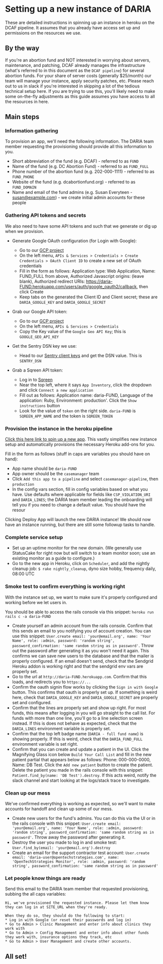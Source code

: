 # Setting up a new instance of DARIA

These are detailed instructions in spinning up an instance in heroku on the DCAF pipeline. It assumes that you already have access set up and permissions on the resources we use.

## By the way

If you're an abortion fund and NOT interested in worrying about servers, maintenance, and patching, DCAF already manages the infrastructure (what's referred to in this document as the `DCAF pipeline`) for several abortion funds. For your share of server costs (generally $25/month) our team will manage your instance, apply security patches, etc. Please reach out to us in slack if you're interested in skipping a lot of the tedious technical setup here. If you are trying to use this, you'll likely need to make some on-the-fly adjustments as this guide assumes you have access to all the resources in here.

## Main steps

### Information gathering

To provision an app, we'll need the following information. The DARIA team member requesting the provisioning should provide all this information to you.

* Short abbreviation of the fund (e.g. DCAF) - referred to as `FUND`
* Name of the fund (e.g. DC Abortion Fund) - referred to as `FUND_FULL`
* Phone number of the abortion fund (e.g. 202-000-1111) - referred to as `FUND_PHONE`
* Website of the fund (e.g. dcabortionfund.org) - referred to as `FUND_DOMAIN`
* Name and email of the fund admins (e.g. Susan Everyteen - susan@example.com) - we create initial admin accounts for these people

### Gathering API tokens and secrets

We also need to have some API tokens and such that we generate or dig up when we provision.

* Generate Google OAuth configuration (for Login with Google):
  * Go to our [GCP project](https://console.cloud.google.com/home/dashboard?project=dcaf-single-sign-on-production)
  * On the left menu, `APIs & Services > Credentials > Create Credentials > OAuth Client ID` to create a new set of OAuth credentials
  * Fill in the form as follows: Application type: Web Application, Name: FUND_FULL from above, Authorized Javascript origins: (leave blank), Authorized redirect URIs: https://daria-FUND.herokuapp.com/users/auth/google_oauth2/callback, then click Create
  * Keep tabs on the generated the Client ID and Client secret; these are `DARIA_GOOGLE_KEY` and `DARIA_GOOGLE_SECRET`

* Grab our Google API token:
  * Go to our [GCP project](https://console.cloud.google.com/home/dashboard?project=dcaf-single-sign-on-production)
  * On the left menu, `APIs & Services > Credentials`
  * Copy the Key value of the `Google Geo API Key`; this is `GOOGLE_GEO_API_KEY`

* Get the Sentry DSN key we use:
  * Head to our [Sentry client keys](https://sentry.io/settings/dcaf-engineering/projects/daria/keys) and get the DSN value. This is `SENTRY_DSN`

* Grab a Sqreen API token:
  * Log in to [Sqreen](https://www.sqreen.io/)
  * Near the top left, where it says `App Inventory`, click the dropdown and click `Connect a new application`
  * Fill out as follows: Application name: daria-FUND, Language of the application: Ruby, Environment: production'. Click the `Show instructions` button
  * Look for the value of `token` on the right side. `daria-FUND` is `SQREEN_APP_NAME` and the token is `SQREEN_TOKEN`

### Provision the instance in the heroku pipeline

[Click this here link to spin up a new app](https://heroku.com/deploy?template=https://github.com/DCAFEngineering/dcaf_case_management). This vastly simplifies new instance setup and automatically provisions the necessary Heroku add-ons for you.

Fill in the form as follows (stuff in caps are variables you should have on hand):

* App name should be `daria-FUND`
* App owner should be the `casemanager` team
* Click `Add this app to a pipeline` and select `casemanager-pipeline`, then `production`
* In the config vars section, fill in config variables based on what you have. Use defaults where applicable for fields like `CSP_VIOLATION_URI` and `DARIA_LINES`; the DARIA team member leading the onboarding will tell you if you need to change a default value. You should have the resour

Clicking Deploy App will launch the new DARIA instance! We should now have an instance running, but there are still some followup tasks to handle.

### Complete service setup

* Set up an uptime monitor for the new domain. (We generally use StatusCake for right now but will switch to a team monitor soon; use an existing monitor as a guide to configure.)
* Go to the new app in Heroku, click on `Scheduler`, and add the nightly cleanup job: `$ rake nightly_cleanup`, dyno size hobby, frequency daily, 08:00 UTC

### Smoke test to confirm everything is working right 

With the instance set up, we want to make sure it's properly configured and working before we let users in.

You should be able to access the rails console via this snippet: `heroku run rails c -a daria-FUND`

* Create yourself an admin account from the rails console. Confirm that this sends an email to you notifying you of account creation. You can use this snippet: `User.create email: 'your@email.org', name: 'Your Name', role: :admin, password: 'random string', password_confirmation: 'same random string as in password'`. Throw out the password after generating it as you won't need it again. This confirms we can save new users to the database and that the mailer is properly configured. If an email doesn't send, check that the Sendgrid Heroku addon is working right and that the sendgrid env vars are properly set.
* Go to the url at `http://daria-FUND.herokuapp.com`. Confirm that this loads, and redirects you to `https://...`
* Confirm the oauth signin flow works by clicking the `Sign in with Google` button. This confirms that oauth is properly set up. If something is weird here, check that `DARIA_GOOGLE_KEY` and `DARIA_GOOGLE_SECRET` are properly set and configured.
* Confirm that the lines are properly set and show up right. For most funds, this means after logging in you will go straight to the call list. For funds with more than one line, you'll go to a line selection screen instead. If this is does not behave as expected, check that the `DARIA_LINES` environment variable is properly set.
* Confirm that the top left badge name (`DARIA - full fund name`) is showing properly. If this is weird, check that the `DARIA_FUND_FULL` environment variable is set right.
* Confirm that you can create and update a patient in the UI. Click the Magnifying Glass icon below `Build Your Call List` and fill in the new patient partial that appears below as follows: Phone: 000-000-0000, Name: DB Test. Click the `Add new patient` button to create the patient. Delete the patient you made in the rails console with this snippet: `Patient.find_by(name: 'DB Test').destroy`. If this acts weird, notify the slack channel and start looking at the logs/stack trace to investigate.

### Clean up our mess

We've confirmed everything is working as expected, so we'll want to make accounts for handoff and clean up some of our mess.

* Create new users for the fund's admins. You can do this via the UI or in the rails console with this snippet: `User.create email: 'your@email.org', name: 'Your Name', role: :admin, password: 'random string', password_confirmation: 'same random string as in password'`. Throw away the password after generating it.
* Destroy the user you made to log in and smoke test: `User.find_by(email: 'your@email.org').destroy`
* Create an email for the support contractor test account: `User.create email: 'daria-user@opentechstrategies.com', name: 'OpenTechStrategies Monitor', role: :admin, password: 'random string', password_confirmation: 'same random string as in password'`

### Let people know things are ready

Send this email to the DARIA team member that requested provisioning, subbing the all caps variables:

```
Hi, we've provisioned the requested instance. Please let them know they can log in at SITE_URL when they're ready.

When they do so, they should do the following to start:
* Log in with Google (or reset their passwords and log in)
* Go to Admin > Clinic Management and enter info about clinics they work with
* Go to Admin > Config Management and enter info about other funds they work with, insurance options they track, etc
* Go to Admin > User Management and create other accounts.
```

## All set!
